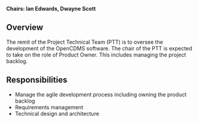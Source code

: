 **Chairs: Ian Edwards, Dwayne Scott**

## Overview

The remit of the Project Technical Team (PTT) is to oversee the development of the OpenCDMS software. The chair of the PTT is expected to take on the role of Product Owner<!-- TODO: (see glossary on page 24)-->. This includes managing the project backlog.

## Responsibilities

- Manage the agile development process including owning the product backlog
- Requirements management
- Technical design and architecture

[1]: http://openwis.github.io/openwis-documentation/howto/2016-10-11-OpenWIS-Kanban-Process.html

